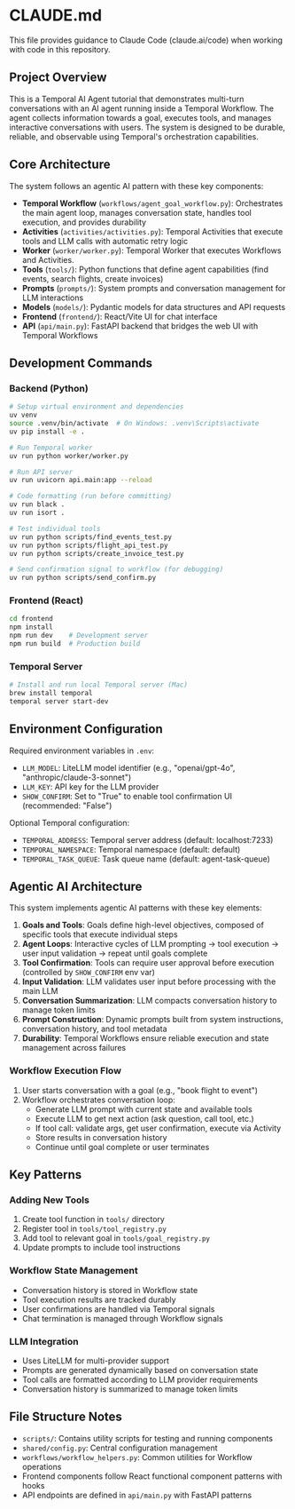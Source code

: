 # CLAUDE.md

This file provides guidance to Claude Code (claude.ai/code) when working with code in this repository.

## Project Overview

This is a Temporal AI Agent tutorial that demonstrates multi-turn conversations with an AI agent running inside a Temporal Workflow. The agent collects information towards a goal, executes tools, and manages interactive conversations with users. The system is designed to be durable, reliable, and observable using Temporal's orchestration capabilities.

## Core Architecture

The system follows an agentic AI pattern with these key components:

- **Temporal Workflow** (`workflows/agent_goal_workflow.py`): Orchestrates the main agent loop, manages conversation state, handles tool execution, and provides durability
- **Activities** (`activities/activities.py`): Temporal Activities that execute tools and LLM calls with automatic retry logic
- **Worker** (`worker/worker.py`): Temporal Worker that executes Workflows and Activities.
- **Tools** (`tools/`): Python functions that define agent capabilities (find events, search flights, create invoices)
- **Prompts** (`prompts/`): System prompts and conversation management for LLM interactions
- **Models** (`models/`): Pydantic models for data structures and API requests
- **Frontend** (`frontend/`): React/Vite UI for chat interface
- **API** (`api/main.py`): FastAPI backend that bridges the web UI with Temporal Workflows

## Development Commands

### Backend (Python)
```bash
# Setup virtual environment and dependencies
uv venv
source .venv/bin/activate  # On Windows: .venv\Scripts\activate
uv pip install -e .

# Run Temporal worker
uv run python worker/worker.py

# Run API server
uv run uvicorn api.main:app --reload

# Code formatting (run before committing)
uv run black .
uv run isort .

# Test individual tools
uv run python scripts/find_events_test.py
uv run python scripts/flight_api_test.py
uv run python scripts/create_invoice_test.py

# Send confirmation signal to workflow (for debugging)
uv run python scripts/send_confirm.py
```

### Frontend (React)
```bash
cd frontend
npm install
npm run dev    # Development server
npm run build  # Production build
```

### Temporal Server
```bash
# Install and run local Temporal server (Mac)
brew install temporal
temporal server start-dev
```

## Environment Configuration

Required environment variables in `.env`:
- `LLM_MODEL`: LiteLLM model identifier (e.g., "openai/gpt-4o", "anthropic/claude-3-sonnet")
- `LLM_KEY`: API key for the LLM provider
- `SHOW_CONFIRM`: Set to "True" to enable tool confirmation UI (recommended: "False")

Optional Temporal configuration:
- `TEMPORAL_ADDRESS`: Temporal server address (default: localhost:7233)
- `TEMPORAL_NAMESPACE`: Temporal namespace (default: default)
- `TEMPORAL_TASK_QUEUE`: Task queue name (default: agent-task-queue)

## Agentic AI Architecture

This system implements agentic AI patterns with these key elements:

1. **Goals and Tools**: Goals define high-level objectives, composed of specific tools that execute individual steps
2. **Agent Loops**: Interactive cycles of LLM prompting → tool execution → user input validation → repeat until goals complete
3. **Tool Confirmation**: Tools can require user approval before execution (controlled by `SHOW_CONFIRM` env var)
4. **Input Validation**: LLM validates user input before processing with the main LLM
5. **Conversation Summarization**: LLM compacts conversation history to manage token limits
6. **Prompt Construction**: Dynamic prompts built from system instructions, conversation history, and tool metadata
7. **Durability**: Temporal Workflows ensure reliable execution and state management across failures

### Workflow Execution Flow

1. User starts conversation with a goal (e.g., "book flight to event")
2. Workflow orchestrates conversation loop:
   - Generate LLM prompt with current state and available tools
   - Execute LLM to get next action (ask question, call tool, etc.)
   - If tool call: validate args, get user confirmation, execute via Activity
   - Store results in conversation history
   - Continue until goal complete or user terminates

## Key Patterns

### Adding New Tools
1. Create tool function in `tools/` directory
2. Register tool in `tools/tool_registry.py`
3. Add tool to relevant goal in `tools/goal_registry.py`
4. Update prompts to include tool instructions

### Workflow State Management
- Conversation history is stored in Workflow state
- Tool execution results are tracked durably
- User confirmations are handled via Temporal signals
- Chat termination is managed through Workflow signals

### LLM Integration
- Uses LiteLLM for multi-provider support
- Prompts are generated dynamically based on conversation state
- Tool calls are formatted according to LLM provider requirements
- Conversation history is summarized to manage token limits

## File Structure Notes

- `scripts/`: Contains utility scripts for testing and running components
- `shared/config.py`: Central configuration management
- `workflows/workflow_helpers.py`: Common utilities for Workflow operations
- Frontend components follow React functional component patterns with hooks
- API endpoints are defined in `api/main.py` with FastAPI patterns